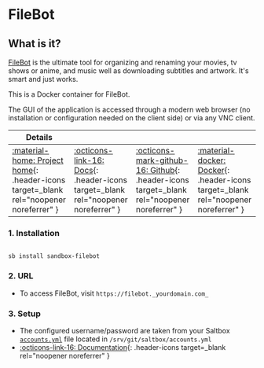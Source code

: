 # FileBot

## What is it?

[FileBot](http://www.filebot.net/) is the ultimate tool for organizing and renaming your movies, tv shows or anime, and music well as downloading subtitles and artwork. It's smart and just works.

This is a Docker container for FileBot.

The GUI of the application is accessed through a modern web browser (no installation or configuration needed on the client side) or via any VNC client.

| Details     |             |             |             |
|-------------|-------------|-------------|-------------|
| [:material-home: Project home](http://www.filebot.net/){: .header-icons target=_blank rel="noopener noreferrer" } | [:octicons-link-16: Docs](https://www.filebot.net/){: .header-icons target=_blank rel="noopener noreferrer" } | [:octicons-mark-github-16: Github](https://github.com/jlesage/docker-filebot){: .header-icons target=_blank rel="noopener noreferrer" } | [:material-docker: Docker](https://hub.docker.com/r/jlesage/filebot){: .header-icons target=_blank rel="noopener noreferrer" }|

### 1. Installation

``` shell

sb install sandbox-filebot

```

### 2. URL

- To access FileBot, visit `https://filebot._yourdomain.com_`

### 3. Setup

- The configured username/password are taken from your Saltbox [`accounts.yml`](../../saltbox/install/install.md#configuration) file located in `/srv/git/saltbox/accounts.yml`
- [:octicons-link-16: Documentation](https://www.filebot.net/){: .header-icons target=_blank rel="noopener noreferrer" }
